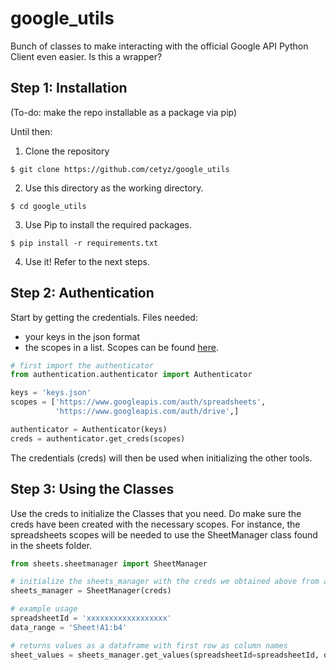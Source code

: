 # google_utils
Bunch of classes to make interacting with the official Google API Python Client even easier. Is this a wrapper?

## Step 1: Installation

(To-do: make the repo installable as a package via pip)

Until then:
1. Clone the repository
```
$ git clone https://github.com/cetyz/google_utils
```
2. Use this directory as the working directory.
```
$ cd google_utils
```
3. Use Pip to install the required packages.
```
$ pip install -r requirements.txt
```
4. Use it! Refer to the next steps.

## Step 2: Authentication

Start by getting the credentials.
Files needed:
- your keys in the json format
- the scopes in a list. Scopes can be found [here](https://developers.google.com/identity/protocols/googlescopes).

```python
# first import the authenticator
from authentication.authenticator import Authenticator

keys = 'keys.json'
scopes = ['https://www.googleapis.com/auth/spreadsheets',
          'https://www.googleapis.com/auth/drive',]

authenticator = Authenticator(keys)
creds = authenticator.get_creds(scopes)

```

The credentials (creds) will then be used when initializing the other tools.

## Step 3: Using the Classes

Use the creds to initialize the Classes that you need. Do make sure the creds have been created with the necessary scopes.
For instance, the spreadsheets scopes will be needed to use the SheetManager class found in the sheets folder.

```python
from sheets.sheetmanager import SheetManager

# initialize the sheets_manager with the creds we obtained above from authenticator.get_creds(scopes)
sheets_manager = SheetManager(creds)

# example usage
spreadsheetId = 'xxxxxxxxxxxxxxxxxx'
data_range = 'Sheet!A1:b4'

# returns values as a dataframe with first row as column names
sheet_values = sheets_manager.get_values(spreadsheetId=spreadsheetId, data_range=data_range) 
```